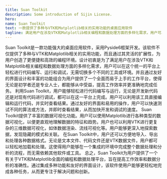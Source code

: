 ```yaml
---
title: Suan Toolkit
description: Some introduction of Sijin License.
hero:
name: Suan Toolkit
text: 一款提供了多种与VTK和Matplotlib相关的实用功能的桌面应用软件
tagline: 满足用户在涉及VTK和Matplotlib相关编程和数据处理方面的多样化需求，用户可以在这个统一的平台上轻松进行代码编写、运行和调试，无需切换多个不同的工具或环境。
---
```

Suan
Toolkit是一款功能强大的桌面应用软件，采用Pyside6框架开发。该软件不仅提供了多种与VTK和Matplotlib相关的实用功能，而且通过其灵活的扩展性，为用户创造了更便捷和高效的编程环境。设计初衷是为了满足用户在涉及VTK和Matplotlib相关编程和数据处理方面的多样化需求，用户可以在这个统一的平台上轻松进行代码编写、运行和调试，无需切换多个不同的工具或环境。并且通过友好的界面设计和丰富的功能组合为用户提供了一个全面而易于上手的工作平台，使得无论是初学者还是专业人士，都能够从中受益，提高工作效率并更准确地完成任务。
利用Suan
Toolkit，用户能够轻松进行代码编写与运行，无论是开发新代码还是对现有代码进行调试，都可以在这一平台上完成。用户可以利用该工具直接编辑和运行代码，并实时查看结果。通过友好的界面和易用的操作，用户可以快速测试不同的算法或方法，并即时查看结果，从而加快开发和调试的速度。
Suan
Toolkit提供了丰富的数据可视化功能。用户可以使用Matplotlib进行各种类型的数据可视化，以便更直观地理解数据的特征和趋势。用户也可以利用VTK进行更复杂的三维数据可视化，如体数据渲染、流线可视化等。用户能够更深入地探索数据，发现隐藏的模式和关联。
在Suan Toolkit中，用户还可以方便地导入、导出和处理各种数据格式。无论是文本文件、代码文件还是VTK数据文件，用户都可以轻松地加载和处理。这使得用户能够在一个集成的环境中完成整个数据处理和分析的流程，而无需依赖其他软件或工具。
总之，Suan
Toolkit为用户提供了一个有关于VTK和Matplotlib全面的编程和数据处理平台，旨在提高工作效率和数据分析的准确性。通过集成多种功能和友好的界面设计，该软件使用户能够更轻松地完成各种任务，从而更专注于解决问题和创新。